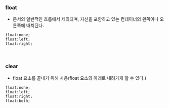 ### float

- 문서의 일반적인 흐름에서 제외되며, 자신을 포함하고 있는 컨테이너의 왼쪽이나 오른쪽에 배치된다.

```
float:none;
float:left;
float:right;
```

<br>

### clear

- float 요소를 끝내기 위해 사용(float 요소의 아래로 내려가게 할 수 있다.)

```
float:none;
float:left;
float:right;
float:both;
```

